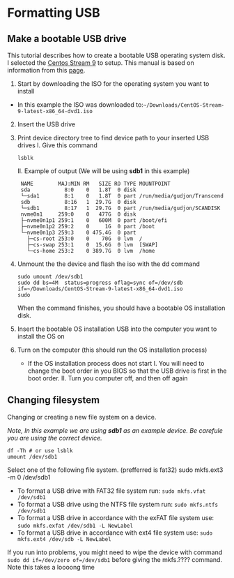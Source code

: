 # Formatting USB
## Make a bootable USB drive
This tutorial describes how to create a bootable USB operating system disk. 
I selected the [Centos Stream 9](https://www.centos.org/centos-stream/) to setup. This manual is based on information from this [page](https://linuxize.com/post/how-to-create-a-bootable-centos-7-usb-stick-on-linux/).
1. Start by downloading the ISO for the operating system you want to install
  - In this example the ISO was downloaded to:`~/Downloads/CentOS-Stream-9-latest-x86_64-dvd1.iso`
2. Insert the USB drive
3.  Print device directory tree to find device path to your inserted USB drives
    I. Give this command
       ```shell 
       lsblk
       ```
  
    II. Example of output (We will be using **sdb1** in this example)
    ```
     NAME        MAJ:MIN RM   SIZE RO TYPE MOUNTPOINT
     sda           8:0    0   1.8T  0 disk 
     └─sda1        8:1    0   1.8T  0 part /run/media/gudjon/Transcend
     sdb           8:16   1  29.7G  0 disk 
     └─sdb1        8:17   1  29.7G  0 part /run/media/gudjon/SCANDISK
     nvme0n1     259:0    0   477G  0 disk 
     ├─nvme0n1p1 259:1    0   600M  0 part /boot/efi
     ├─nvme0n1p2 259:2    0     1G  0 part /boot
     └─nvme0n1p3 259:3    0 475.4G  0 part 
       ├─cs-root 253:0    0    70G  0 lvm  /
       ├─cs-swap 253:1    0  15.6G  0 lvm  [SWAP]
       └─cs-home 253:2    0 389.7G  0 lvm  /home
     ```
4. Unmount the the device and flash the iso with the dd command
   ```shell
   sudo umount /dev/sdb1
   sudo dd bs=4M  status=progress oflag=sync of=/dev/sdb if=~/Downloads/CentOS-Stream-9-latest-x86_64-dvd1.iso
   sudo 
   ```
   When the command finishes, you should have a bootable OS installation disk.
5. Insert the bootable OS installation USB into the computer you want to install the OS on
6. Turn on the computer (this should run the OS installation process)
   - If the OS installation process does not start 
      I.  You will need to change the boot order in you BIOS so that the USB drive is first in the boot order.
      II. Turn you computer off, and then off again

## Changing filesystem
Changing or creating a new file system on a device.

*Note, In this example we are using **sdb1** as an example device.  Be carefule you are using the correct device.*

```
df -Th # or use lsblk
umount /dev/sdb1
```
Select one of the following file system.  (prefferred is fat32)
sudo mkfs.ext3 -m 0 /dev/sdb1
 - To format a USB drive with FAT32     file system run: `sudo mkfs.vfat /dev/sdb1`
 - To format a USB drive using the NTFS file system run: `sudo mkfs.ntfs /dev/sdb1`
 - To format a USB drive in accordance with the exFAT file system use: `sudo mkfs.exfat /dev/sdb1 -L NewLabel`
 - To format a USB drive in accordance with ext4 file system use: `sudo mkfs.ext4 /dev/sdb -L NewLabel`

If you run into problems, you might need to wipe the device with command `sudo dd if=/dev/zero of=/dev/sdb1` before giving the mkfs.???? command.  Note this takes a loooong time

